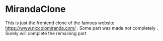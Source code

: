 # MirandaClone
This is just the frontend clone of the famous website https://www.niccolomiranda.com/ . Some part was made not completely . Surely will complete the remaining part 
